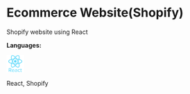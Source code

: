 <h1>Ecommerce Website(Shopify)</h1>

Shopify website using React

**Languages:**

<img src="https://raw.githubusercontent.com/devicons/devicon/master/icons/react/react-original-wordmark.svg" width="40" height="40" />

React, Shopify

